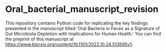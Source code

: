 # Oral_bacterial_manuscript_revision

This repository contains Python code for replicating the key findings presented in the manuscript titled 'Oral Bacteria in Feces as a Signature of Gut Microbiota Depletion with Implications for Human Health.' You can find the preprint of this manuscript at https://www.biorxiv.org/content/10.1101/2022.10.24.513595v1.
